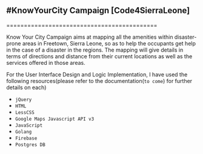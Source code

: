 ## #KnowYourCity Campaign [Code4SierraLeone]
===========================================

Know Your City Campaign aims at mapping all the amenities within disaster-prone areas in Freetown, Sierra Leone, so as to help the occupants get help in the case of a disaster in the regions. The mapping will give details in terms of directions and distance from their current locations as well as the services offered in those areas.

For the User Interface Design and Logic Implementation, I have used the following resources(please refer to the documentation(`to come`) for further details on each)
* `jQuery`
* `HTML`
* `LessCSS`
* `Google Maps Javascript API v3`
* `JavaScript`
* `Golang`
* `Firebase`
* `Postgres DB`
